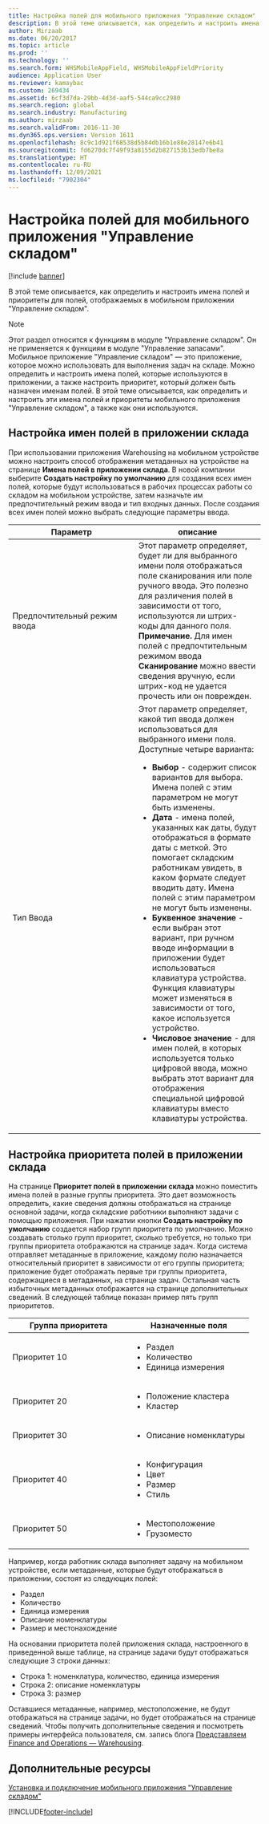 ```yaml
---
title: Настройка полей для мобильного приложения "Управление складом"
description: В этой теме описывается, как определить и настроить имена полей и приоритеты для полей, отображаемых в мобильном приложении "Управление складом".
author: Mirzaab
ms.date: 06/20/2017
ms.topic: article
ms.prod: ''
ms.technology: ''
ms.search.form: WHSMobileAppField, WHSMobileAppFieldPriority
audience: Application User
ms.reviewer: kamaybac
ms.custom: 269434
ms.assetid: 6cf3d7da-29bb-4d3d-aaf5-544ca9cc2980
ms.search.region: global
ms.search.industry: Manufacturing
ms.author: mirzaab
ms.search.validFrom: 2016-11-30
ms.dyn365.ops.version: Version 1611
ms.openlocfilehash: 8c9c1d921f68538d5b84db16b1e88e28147e6b41
ms.sourcegitcommit: fd6270dc7f49f93a8155d2b827153b13edb7be8a
ms.translationtype: HT
ms.contentlocale: ru-RU
ms.lasthandoff: 12/09/2021
ms.locfileid: "7902304"
---
```

# <a name="configure-fields-for-the-warehouse-management-mobile-app"></a>Настройка полей для мобильного приложения "Управление складом"

[!include [banner](../includes/banner.md)]

В этой теме описывается, как определить и настроить имена полей и приоритеты для полей, отображаемых в мобильном приложении "Управление складом".

> [!NOTE]
> Этот раздел относится к функциям в модуле "Управление складом". Он не применяется к функциям в модуле "Управление запасами". Мобильное приложение "Управление складом" — это приложение, которое можно использовать для выполнения задач на складе. Можно определить и настроить имена полей, которые используются в приложении, а также настроить приоритет, который должен быть назначен именам полей. В этой теме описывается, как определить и настроить эти имена полей и приоритеты мобильного приложения "Управление складом", а также как они используются.

## <a name="configure-warehouse-app-field-names"></a>Настройка имен полей в приложении склада

При использовании приложения Warehousing на мобильном устройстве можно настроить способ отображения метаданных на устройстве на странице **Имена полей в приложении склада**. В новой компании выберите **Создать настройку по умолчанию** для создания всех имен полей, которые будут использоваться в рабочих процессах работы со складом на мобильном устройстве, затем назначьте им предпочтительный режим ввода и тип входных данных. После создания всех имен полей можно выбрать следующие параметры ввода.

<table>
<colgroup>
<col width="50%" />
<col width="50%" />
</colgroup>
<thead>
<tr class="header">
<th>Параметр</th>
<th>описание</th>
</tr>
</thead>
<tbody>
<tr class="odd">
<td>Предпочтительный режим ввода</td>
<td>Этот параметр определяет, будет ли для выбранного имени поля отображаться поле сканирования или поле ручного ввода. Это полезно для различения полей в зависимости от того, используются ли штрих-коды для данного поля. <strong>Примечание.</strong> Для имен полей с предпочтительным режимом ввода <strong>Сканирование</strong> можно ввести сведения вручную, если штрих-код не удается прочесть или он поврежден.</td>
</tr>
<tr class="even">
<td>Тип Ввода</td>
<td>Этот параметр определяет, какой тип ввода должен использоваться для выбранного имени поля. Доступные четыре варианта:
<ul>
<li><strong>Выбор</strong> - содержит список вариантов для выбора. Имена полей с этим параметром не могут быть изменены.</li>
<li><strong>Дата</strong> - имена полей, указанных как даты, будут отображаться в формате даты с меткой. Это помогает складским работникам увидеть, в каком формате следует вводить дату. Имена полей с этим параметром не могут быть изменены.</li>
<li><strong>Буквенное значение</strong> - если выбран этот вариант, при ручном вводе информации в приложении будет использоваться клавиатура устройства. Функция клавиатуры может изменяться в зависимости от того, какое используется устройство.</li>
<li><strong>Числовое значение</strong> - для имен полей, в которых используется только цифровой ввода, можно выбрать этот вариант для отображения специальной цифровой клавиатуры вместо клавиатуры устройства.</li>
</ul></td>
</tr>
</tbody>
</table>

## <a name="configure-warehouse-app-field-priority"></a>Настройка приоритета полей в приложении склада

На странице **Приоритет полей в приложении склада** можно поместить имена полей в разные группы приоритета. Это дает возможность определить, какие сведения должны отображаться на странице основной задачи, когда складские работники выполняют задачи с помощью приложения. При нажатии кнопки **Создать настройку по умолчанию** создается набор групп приоритета по умолчанию. Можно создавать столько групп приоритет, сколько требуется, но только три группы приоритета отображаются на странице задач. Когда система отправляет метаданные в приложение, каждому полю назначается относительный приоритет в зависимости от его группы приоритета; приложение будет отображать первые три группы приоритета, содержащиеся в метаданных, на странице задач. Остальная часть избыточных метаданных отображается на странице дополнительных сведений. В следующей таблице показан пример пять групп приоритетов.

<table>
<colgroup>
<col width="50%" />
<col width="50%" />
</colgroup>
<thead>
<tr class="header">
<th>Группа приоритета</th>
<th>Назначенные поля</th>
</tr>
</thead>
<tbody>
<tr class="odd">
<td> Приоритет 10</td>
<td><ul>
<li>Раздел</li>
<li>Количество</li>
<li>Единица измерения</li>
</ul></td>
</tr>
<tr class="even">
<td> Приоритет 20</td>
<td><ul>
<li>Положение кластера</li>
<li>Кластер</li>
</ul></td>
</tr>
<tr class="odd">
<td> Приоритет 30</td>
<td><ul>
<li>Описание номенклатуры</li>
</ul></td>
</tr>
<tr class="even">
<td> Приоритет 40</td>
<td><ul>
<li>Конфигурация</li>
<li>Цвет</li>
<li>Размер</li>
<li>Стиль</li>
</ul></td>
</tr>
<tr class="odd">
<td> Приоритет 50</td>
<td><ul>
<li>Местоположение</li>
<li>Грузоместо</li>
</ul></td>
</tr>
</tbody>
</table>

Например, когда работник склада выполняет задачу на мобильном устройстве, если метаданные, которые будут отображаться в приложении, состоят из следующих полей:

-   Раздел
-   Количество
-   Единица измерения
-   Описание номенклатуры
-   Размер и местонахождение

На основании приоритета полей приложения склада, настроенного в приведенной выше таблице, на странице задачи будут отображаться следующие 3 строки данных:

-   Строка 1: номенклатура, количество, единица измерения
-   Строка 2: описание номенклатуры
-   Строка 3: размер

Оставшиеся метаданные, например, местоположение, не будут отображаться на странице задачи, но будет отображаться на странице сведений. Чтобы получить дополнительные сведения и посмотреть примеры интерфейса пользователя, см. запись блога [Представляем Finance and Operations — Warehousing](https://blogs.msdn.microsoft.com/dynamicsaxscm/2017/01/20/announcing-dynamics-365-for-operations-warehousing/).

## <a name="additional-resources"></a>Дополнительные ресурсы

[Установка и подключение мобильного приложения "Управление складом"](../warehousing/install-configure-warehouse-management-app.md)


[!INCLUDE[footer-include](../../includes/footer-banner.md)]